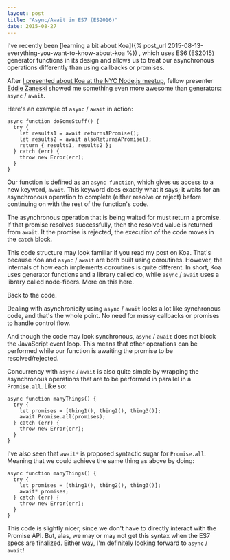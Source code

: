 ```yaml
---
layout: post
title: "Async/Await in ES7 (ES2016)"
date: 2015-08-27
---
```


I've recently been
[learning a bit about Koa]({% post_url 2015-08-13-everything-you-want-to-know-about-koa %})
, which uses ES6 (ES2015) generator functions in its design and allows us to
treat our asynchronous operations differently than using callbacks or promises.

After [I presented about Koa at the NYC Node.js
meetup](http://www.nycnode.com/videos/jimmy-farrell-downstream-and-upstream-request-flow-with-the-koa-web-framework),
fellow presenter [Eddie Zaneski](https://twitter.com/eddiezane) showed me
something even more awesome than generators: `async` / `await`.

Here's an example of `async` / `await` in action:

```
async function doSomeStuff() {
  try {
    let results1 = await returnsAPromise();
    let results2 = await alsoReturnsAPromise();
    return { results1, results2 };
  } catch (err) {
    throw new Error(err);
  }
}
```

Our function is defined as an `async function`, which gives us access to a new
keyword, `await`. This keyword does exactly what it says; it waits for an
asynchronous operation to complete (either resolve or reject) before continuing
on with the rest of the function's code.

The asynchronous operation that is being waited for must return a promise. If
that promise resolves successfully, then the resolved value is returned from
`await`. It the promise is rejected, the execution of the code moves in the
`catch` block.

This code structure may look familiar if you read my post on Koa. That's
because Koa and `async` / `await` are both built using coroutines. However, the
internals of how each implements coroutines is quite different. In short, Koa
uses generator functions and a library called co, while `async` / `await` uses
a library called node-fibers. More on this here.

Back to the code.

Dealing with asynchronicity using `async` / `await` looks a lot like
synchronous code, and that's the whole point. No need for messy callbacks or
promises to handle control flow.

And though the code may look synchronous, `async` / `await` does not block the
JavaScript event loop. This means that other operations can be performed while
our function is awaiting the promise to be resolved/rejected.

Concurrency with `async` / `await` is also quite simple by wrapping the
asynchronous operations that are to be performed in parallel in a
`Promise.all`. Like so:

```
async function manyThings() {
  try {
    let promises = [thing1(), thing2(), thing3()];
    await Promise.all(promises);
  } catch (err) {
    throw new Error(err);
  }
}
```

I've also seen that `await*` is proposed syntactic sugar for `Promise.all`.
Meaning that we could achieve the same thing as above by doing:

```
async function manyThings() {
  try {
    let promises = [thing1(), thing2(), thing3()];
    await* promises;
  } catch (err) {
    throw new Error(err);
  }
}
```

This code is slightly nicer, since we don't have to directly interact with the
Promise API. But, alas, we may or may not get this syntax when the ES7 specs
are finalized. Either way, I'm definitely looking forward to `async` / `await`!

